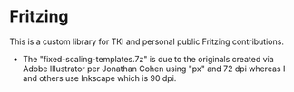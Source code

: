 # Fritzing

This is a custom library for TKI and personal public Fritzing contributions.

* The "fixed-scaling-templates.7z" is due to the originals created via Adobe Illustrator per Jonathan Cohen using "px" and 72 dpi whereas I and others use Inkscape which is 90 dpi.
